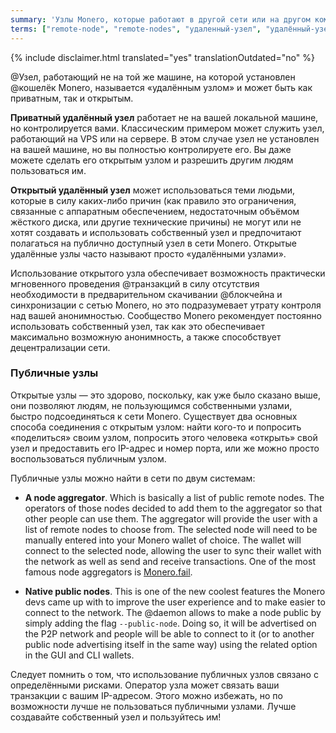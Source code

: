 ```yaml
---
summary: 'Узлы Monero, которые работают в другой сети или на другом компьютере отдельно от кошелька. Удаленные узлы позволяют начать использовать Monero, без загрузки локальной копии блокчейна'
terms: ["remote-node", "remote-nodes", "удаленный-узел", "удалённый-узел", "удалённые-узлы", "удалённых-узлов", "удалённому-узлу", "удалёнными-узлами"]
---
```


{% include disclaimer.html translated="yes" translationOutdated="no" %}

@Узел, работающий не на той же машине, на которой установлен @кошелёк
Monero, называется «удалённым узлом» и может быть как приватным, так и
открытым.

**Приватный удалённый узел** работает не на вашей локальной машине, но
контролируется вами. Классическим примером может служить узел, работающий на
VPS или на сервере. В этом случае узел не установлен на вашей машине, но вы
полностью контролируете его. Вы даже можете сделать его открытым узлом и
разрешить другим людям пользоваться им.

**Открытый удалённый узел** может использоваться теми людьми, которые в силу
каких-либо причин (как правило это ограничения, связанные с аппаратным
обеспечением, недостаточным объёмом жёсткого диска, или другие технические
причины) не могут или не хотят создавать и использовать собственный узел и
предпочитают полагаться на публично доступный узел в сети Monero. Открытые
удалённые узлы часто называют просто «удалёнными узлами».

Использование открытого узла обеспечивает возможность практически
мгновенного проведения @транзакций в силу отсутствия необходимости в
предварительном скачивании @блoкчейна и синхронизации с сетью Monero, но это
подразумевает утрату контроля над вашей анонимностью. Сообщество Monero
рекомендует постоянно использовать собственный узел, так как это
обеспечивает максимально возможную анонимность, а также способствует
децентрализации сети.

### Публичные узлы

Открытые узлы — это здорово, поскольку, как уже было сказано выше, они
позволяют людям, не пользующимся собственными узлами, быстро подсоединяться
к сети Monero. Существует два основных способа соединения с открытым узлом:
найти кого-то и попросить «поделиться» своим узлом, попросить этого человека
«открыть» свой узел и предоставить его IP-адрес и номер порта, или же можно
просто воспользоваться публичным узлом.

Публичные узлы можно найти в сети по двум системам:

- **A node aggregator**. Which is basically a list of public remote
  nodes. The operators of those nodes decided to add them to the aggregator
  so that other people can use them. The aggregator will provide the user
  with a list of remote nodes to choose from. The selected node will need to
  be manually entered into your Monero wallet of choice. The wallet will
  connect to the selected node, allowing the user to sync their wallet with
  the network as well as send and receive transactions. One of the most
  famous node aggregators is [Monero.fail](https://monero.fail/).

- **Native public nodes**. This is one of the new coolest features the
  Monero devs came up with to improve the user experience and to make easier
  to connect to the network. The @daemon allows to make a node public by
  simply adding the flag `--public-node`. Doing so, it will be advertised on
  the P2P network and people will be able to connect to it (or to another
  public node advertising itself in the same way) using the related option
  in the GUI and CLI wallets.

Следует помнить о том, что использование публичных узлов связано с
определёнными рисками. Оператор узла может связать ваши транзакции с вашим
IP-адресом. Этого можно избежать, но по возможности лучше не пользоваться
публичными узлами. Лучше создавайте собственный узел и пользуйтесь им!
